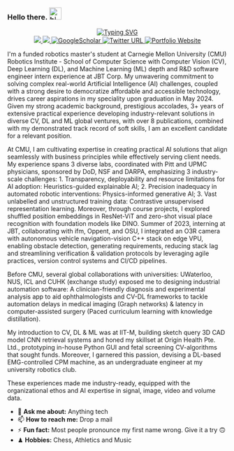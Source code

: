 ### Hello there. <img src="https://user-images.githubusercontent.com/1303154/88677602-1635ba80-d120-11ea-84d8-d263ba5fc3c0.gif" width="28" height="28" alt="hi">


<div align="center">
<p align="center">
<a href="https://github.com/VIEKASH2001">
    <img src="https://readme-typing-svg.demolab.com?font=Georgia&size=18&duration=2000&pause=500&multiline=true&width=500&height=80&lines=Viekash+Vinoth+Kumar;Computer+Vision+%7C+Deep+Learning+%7C+Machine+Learning" alt="Typing SVG" />
</a>
<br/>

<a href="https://www.linkedin.com/in/viekash-v-k/">
    <img src="https://img.shields.io/badge/-Linkedin-blue?style=flat&logo=linkedin">
</a>
<a href="mailto:vvinothk@andrew.cmu.edu">
    <img src="https://img.shields.io/badge/-Email-red?style=flat&logo=gmail&logoColor=white">
</a>
<a href='https://scholar.google.com/citations?user=P9ZYvMYAAAAJ&hl=en' target="_blank">
    <img alt='GoogleScholar' src='https://img.shields.io/badge/Scholar-100000?style=flat&logo=GoogleScholar&logoColor=white&&color=0181FF'>
</a>
    
<a href="https://twitter.com/ViekashK">
    <img alt="Twitter URL" src="https://img.shields.io/twitter/url?color=blue&label=Twitter&style=social&url=https%3A%2F%2Ftwitter.com%2FDhruvSrikanth">
</a>

<a href='https://sites.google.com/view/viekash' target="_blank">
    <img alt='Portfolio Website' src='https://img.shields.io/badge/Website-FF5722?style=flat&logoColor=white&&color=FFA500'>
</a>

<br/> 
</p>
</div>

I'm a funded robotics master's student at Carnegie Mellon University (CMU) Robotics Institute - School of Computer Science with Computer Vision (CV), Deep Learning (DL), and Machine Learning (ML) depth and R&D software engineer intern experience at JBT Corp. My unwavering commitment to solving complex real-world Artificial Intelligence (AI) challenges, coupled with a strong desire to democratize affordable and accessible technology, drives career aspirations in my speciality upon graduation in May 2024. Given my strong academic background, prestigious accolades, 3+ years of extensive practical experience developing industry-relevant solutions in diverse CV, DL and ML global ventures, with over 8 publications, combined with my demonstrated track record of soft skills, I am an excellent candidate for a relevant position.

At CMU, I am cultivating expertise in creating practical AI solutions that align seamlessly with business principles while effectively serving client needs. My experience spans 3 diverse labs, coordinated with Pitt and UPMC physicians, sponsored by DoD, NSF and DARPA, emphasizing 3 industry-scale challenges: 1. Transparency, deployability and resource limitations for AI adoption: Heuristics-guided explainable AI; 2. Precision inadequacy in automated robotic interventions: Physics-informed generative AI; 3. Vast unlabelled and unstructured training data: Contrastive unsupervised representation learning. Moreover, through course projects, I explored shuffled position embeddings in ResNet-ViT and zero-shot visual place recognition with foundation models like DINO. Summer of 2023, interning at JBT, collaborating with ifm, Oppent, and OSU, I integrated an O3R camera with autonomous vehicle navigation-vision C++ stack on edge VPU, enabling obstacle detection, generating requirements, reducing stack lag and streamlining verification & validation protocols by leveraging agile practices, version control systems and CI/CD pipelines.

Before CMU, several global collaborations with universities: UWaterloo, NUS, ICL and CUHK (exchange study) exposed me to designing industrial automation software: A clinician-friendly diagnosis and experimental analysis app to aid ophthalmologists and CV-DL frameworks to tackle automation delays in medical imaging (Graph networks) & latency in computer-assisted surgery (Paced curriculum learning with knowledge distillation). 

My introduction to CV, DL & ML was at IIT-M, building sketch query 3D CAD model CNN retrieval systems and honed my skillset at Origin Health Pte. Ltd., prototyping in-house Python GUI and fetal screening CV-algorithms that sought funds. Moreover, I garnered this passion, devising a DL-based EMG-controlled CPM machine, as an undergraduate engineer at my university robotics club. 

These experiences made me industry-ready, equipped with the organizational ethos and AI expertise in signal, image, video and volume data.



- 💬 **Ask me about:** Anything tech
- 📫 **How to reach me:** Drop a mail
- ⚡ **Fun fact:** Most people pronounce my first name wrong. Give it a try 🙃
- ♟ **Hobbies:** Chess, Athletics and Music

</div>
